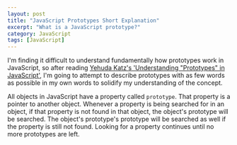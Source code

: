 ```yaml
---
layout: post
title: "JavaScript Prototypes Short Explanation"
excerpt: "What is a JavaScript prototype?"
category: JavaScript 
tags: [JavaScript]
---
```


I'm finding it difficult to understand fundamentally how prototypes work in JavaScript,
so after reading [Yehuda Katz's 'Understanding "Prototypes" in JavaScript'](http://yehudakatz.com/2011/08/12/understanding-prototypes-in-javascript/),
I'm going to attempt to describe prototypes with as few words as possible in my own words
to solidify my understanding of the concept.

All objects in JavaScript have a property called `prototype`. That property is a pointer to
another object. Whenever a property is being searched for in an object, if that property is not
found in that object, the object's prototype will be searched. The object's prototype's prototype
will be searched as well if the property is still not found. Looking for a property continues
until no more prototypes are left.
